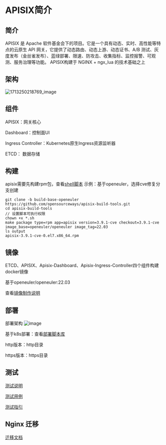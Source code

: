 # APISIX简介
## 简介
APISIX 是 Apache 软件基金会下的项目。它是一个具有动态、实时、高性能等特点的云原生 API 网关，它提供了动态路由、动态上游、动态证书、A/B 测试、灰度发布（金丝雀发布）、蓝绿部署、限速、防攻击、收集指标、监控报警、可观测、服务治理等功能。
APISIX构建于 NGINX + ngx_lua 的技术基础之上
## 架构
![1713250218769_image](https://github.com/user-attachments/assets/44280c2e-aa56-49ec-874e-22c24c11c8e5)

## 组件

APISIX：网关核心

Dashboard：控制面UI

Ingress Controller：Kubernetes原生Ingress资源监听器

ETCD： 数据存储

## 构建
apisix需要先构建rpm包，查看[shell脚本](https://github.com/opensourceways/apisix-build-tools)
示例：基于openeuler，选择cve修复分支创建
```
git clone -b build-base-openeuler https://github.com/opensourceways/apisix-build-tools.git
cd apisix-build-tools
// 设置脚本可执行权限
chown +x *.sh
make package type=rpm app=apisix version=3.9.1-cve checkout=3.9.1-cve image_base=openeuler/openeuler image_tag=22.03
ls output
apisix-3.9.1-cve-0.el7.x86_64.rpm
```
## 镜像
ETCD、APISIX、Apisix-Dashboard、Apisix-Ingress-Controller四个组件构建docker镜像

基于openeuler/openeuler:22.03

查看[镜像制作说明](https://github.com/opensourceways/apisix-docker/tree/build-base-openeuler/openeuler)

## 部署
部署架构
![image](https://github.com/user-attachments/assets/14ae7f64-78d5-4937-ae7b-8f9239f51f0a)

基于k8s部署：查看[部署脚本库](https://github.com/ssignik/apisix-kubernetes)

http版本：http目录

https版本：https目录

## 测试
[测试说明](https://github.com/ssignik/apisix-kubernetes/blob/main/migration/Migrate%20from%20NGINX%20to%20APISIX.md)

[测试用例](https://github.com/ssignik/apisix-kubernetes/tree/main/migration/example)

[测试指引](https://github.com/ssignik/apisix-kubernetes/blob/main/test/test-case.md)

## Nginx 迁移
[迁移文档](https://github.com/ssignik/apisix-kubernetes/blob/main/migration)
